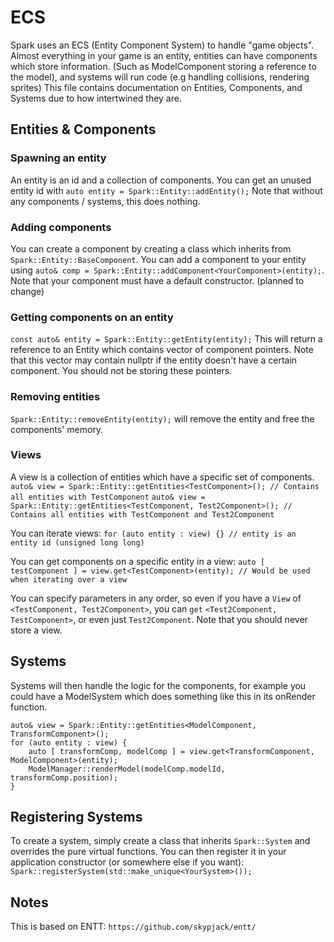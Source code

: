 # ECS

Spark uses an ECS (Entity Component System) to handle "game objects". 
Almost everything in your game is an entity, entities can have components which store information. (Such as ModelComponent storing a reference to the model), and systems will run code (e.g handling collisions, rendering sprites)
This file contains documentation on Entities, Components, and Systems due to how intertwined they are.

## Entities & Components
### Spawning an entity
An entity is an id and a collection of components. You can get an unused entity id with `auto entity = Spark::Entity::addEntity();`
Note that without any components / systems, this does nothing.

### Adding components
You can create a component by creating a class which inherits from `Spark::Entity::BaseComponent`.
You can add a component to your entity using `auto& comp = Spark::Entity::addComponent<YourComponent>(entity);`. Note that your component must have a default constructor. (planned to change)

### Getting components on an entity
`const auto& entity = Spark::Entity::getEntity(entity);`
This will return a reference to an Entity which contains vector of component pointers.
Note that this vector may contain nullptr if the entity doesn't have a certain component.
You should not be storing these pointers.

### Removing entities
`Spark::Entity::removeEntity(entity);` will remove the entity and free the components' memory.

### Views
A view is a collection of entities which have a specific set of components.
`auto& view = Spark::Entity::getEntities<TestComponent>(); // Contains all entities with TestComponent`
`auto& view = Spark::Entity::getEntities<TestComponent, Test2Component>(); // Contains all entities with TestComponent and Test2Component`

You can iterate views:
`for (auto entity : view) {} // entity is an entity id (unsigned long long)`

You can get components on a specific entity in a view:
`auto [ testComponent ] = view.get<TestComponent>(entity); // Would be used when iterating over a view`

You can specify parameters in any order, so even if you have a `View` of `<TestComponent, Test2Component>`, you can `get` `<Test2Component, TestComponent>`, or even just `Test2Component`.
Note that you should never store a view.

## Systems
Systems will then handle the logic for the components, for example you could have a ModelSystem which does something like this in its onRender function.
```
auto& view = Spark::Entity::getEntities<ModelComponent, TransformComponent>();
for (auto entity : view) {
	auto [ transformComp, modelComp ] = view.get<TransformComponent, ModelComponent>(entity);
	ModelManager::renderModel(modelComp.modelId, transformComp.position);
}
```

## Registering Systems
To create a system, simply create a class that inherits `Spark::System` and overrides the pure virtual functions.
You can then register it in your application constructor (or somewhere else if you want): `Spark::registerSystem(std::make_unique<YourSystem>());`

## Notes
This is based on ENTT: `https://github.com/skypjack/entt/`